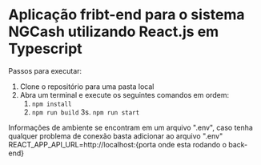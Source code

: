 # Aplicação fribt-end para o sistema NGCash utilizando React.js em Typescript
Passos para executar:

1. Clone o repositório para uma pasta local
2. Abra um terminal e execute os seguintes comandos em ordem:
    1. `npm install`
    2. `npm run build`
    3s. `npm run start`

Informações de ambiente se encontram em um arquivo ".env", caso tenha qualquer problema de conexão basta adicionar ao arquivo ".env" REACT_APP_API_URL=http://localhost:{porta onde esta rodando o back-end}
